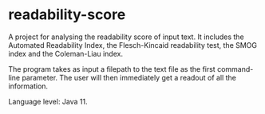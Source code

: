 # readability-score
A project for analysing the readability score of input text. It includes the Automated Readability Index, the Flesch-Kincaid readability test, the SMOG index and the Coleman-Liau index.

The program takes as input a filepath to the text file as the first command-line parameter. The user will then immediately get a readout of all the information.

Language level: Java 11.
